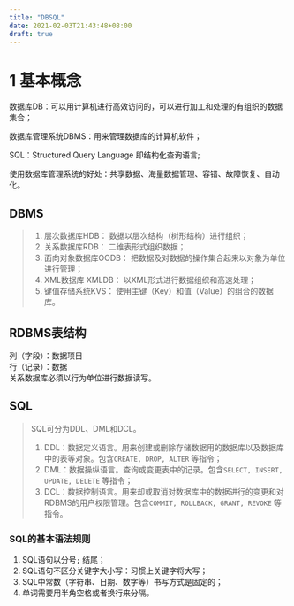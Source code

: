 ```yaml
---
title: "DBSQL"
date: 2021-02-03T21:43:48+08:00
draft: true
---
```


# 1 基本概念
数据库DB：可以用计算机进行高效访问的，可以进行加工和处理的有组织的数据集合；

数据库管理系统DBMS：用来管理数据库的计算机软件；

SQL：Structured Query Language 即结构化查询语言;

使用数据库管理系统的好处：共享数据、海量数据管理、容错、故障恢复、自动化。

## DBMS
> 1. 层次数据库HDB： 数据以层次结构（树形结构）进行组织；
> 2. 关系数据库RDB： 二维表形式组织数据；
> 3. 面向对象数据库OODB： 把数据及对数据的操作集合起来以对象为单位进行管理；
> 4. XML数据库 XMLDB： 以XML形式进行数据组织和高速处理；
> 5. 键值存储系统KVS： 使用主键（Key）和值（Value）的组合的数据库。

## RDBMS表结构
列（字段）：数据项目    
行（记录）：数据    
关系数据库必须以行为单位进行数据读写。  

## SQL
> SQL可分为DDL、DML和DCL。
> 1. DDL：数据定义语言。用来创建或删除存储数据用的数据库以及数据库中的表等对象。包含`CREATE, DROP, ALTER` 等指令；
> 2. DML：数据操纵语言。查询或变更表中的记录。包含`SELECT, INSERT, UPDATE, DELETE` 等指令；
> 3. DCL：数据控制语言。用来却或取消对数据库中的数据进行的变更和对RDBMS的用户权限管理。包含`COMMIT, ROLLBACK, GRANT, REVOKE` 等指令。

### SQL的基本语法规则
1. SQL语句以分号`;` 结尾；
2. SQL语句不区分关键字大小写：习惯上关键字将大写；
3. SQL中常数（字符串、日期、数字等）书写方式是固定的；
4. 单词需要用半角空格或者换行来分隔。
